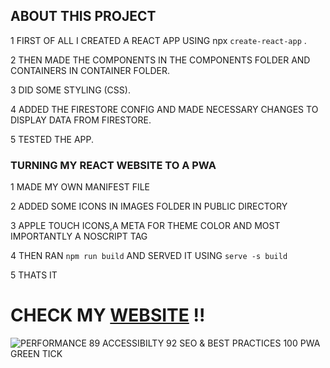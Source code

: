 ## ABOUT THIS PROJECT

1 FIRST OF ALL I CREATED A REACT APP USING npx `create-react-app` .

2 THEN MADE THE COMPONENTS IN THE COMPONENTS FOLDER AND CONTAINERS IN CONTAINER FOLDER.

3 DID SOME STYLING (CSS).

4 ADDED THE FIRESTORE CONFIG AND MADE NECESSARY CHANGES TO DISPLAY DATA FROM FIRESTORE.

5 TESTED THE APP.

### TURNING MY REACT WEBSITE TO A PWA

1 MADE MY OWN MANIFEST FILE

2 ADDED SOME ICONS IN IMAGES FOLDER IN PUBLIC DIRECTORY

3 APPLE TOUCH ICONS,A META FOR THEME COLOR AND MOST IMPORTANTLY A NOSCRIPT TAG

4 THEN RAN `npm run build` AND SERVED IT USING `serve -s build`

5 THATS IT

# CHECK MY [WEBSITE](https://todopwa-b23f0.firebaseapp.com/) !!

![PERFORMANCE 89 ACCESSIBILTY 92 SEO & BEST PRACTICES 100  PWA GREEN TICK ](https://github.com/abhik-b/todoAbhikPWA/tree/master/public/images/screenshot.png)
